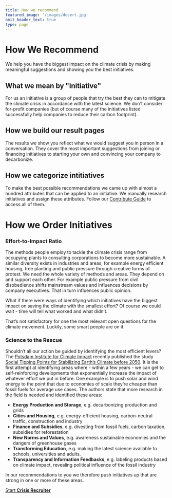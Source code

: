 ```yaml
---
title: How we recommend
featured_image: '/images/desert.jpg'
omit_header_text: true
type: page
---
```


# How We Recommend

We help you have the biggest impact on the climate crisis by making meaningful suggestions and showing you the best initiatives.

## What we mean by "initiative"
For us an initiative is a group of people that try the best they can to mitigate the climate crisis in accordance with the latest science. We don't consider for-profit companies (but of course many of the initiatives listed successfully help companies to reduce their carbon footprint).

## How we build our result pages
The results we show you reflect what we would suggest you in person in a conversation. They cover the most important suggestions from joining or financing initiatives to starting your own and convincing your company to decarbonize.

## How we categorize intitiatives
To make the best possible recommendations we came up with almost a hundred attributes that can be applied to an initiative. We manually research initiatives and assign these attributes. Follow our [Contribute Guide](/contribute) to access all of them.

# How we Order Initiatives

### Effort-to-Impact Ratio
The methods people employ to tackle the climate crisis range from occupying plants to consulting corporations to become more sustainable. A similar diversity exists in industries and areas, for example energy efficient housing, tree planting and public pressure through creative forms of protest.
We need the whole variety of methods and areas. They depend on and support each other. For example public pressure from civil disobedience shifts mainstream values and influences decisions by company executives. That in turn influences public opinion.

What if there were ways of identifying which initiatives have the biggest impact on saving the climate with the smallest effort?
Of course we could wait - time will tell what worked and what didn’t.

That’s not satisfactory for one the most relevant open questions for the climate movement.
Luckily, some smart people are on it.

### Science to the Rescue
Shouldn’t all our action be guided by identifying the most efficient levers? The [Potsdam Institute for Climate Impact](https://www.pik-potsdam.de) recently published the study [Social Tipping Points for Stabilizing Earth’s Climate before 2050](https://www.pnas.org/content/117/5/2354#T2). It is the first attempt at identifying areas where - within a few years - we can get to self-reinforcing developments that exponentially increase the impact of whatever effort we put in before. One example is to push solar and wind energy to the point that due to economies of scale they’re cheaper than fossil fuels for average use cases.
The authors state that more research in the field is needed and identified these areas:

* **Energy Production and Storage**, e.g. decarbonizing production and grids
* **Cities and Housing**, e.g. energy-efficient housing, carbon-neutral traffic, construction and industry
* **Finance and Subsidies**, e.g. divesting from fossil fuels, carbon taxation, subsidies for reforestation
* **New Norms and Values**, e.g. awareness sustainable economies and the dangers of greenhouse gases
* **Transforming Education**, e.g. making the latest science available to schools, universities and adults.
* **Transparency and Information Feedbacks**, e.g. labeling products based on climate impact, revealing political influence of the fossil industry

In our recommendations to you we therefore push initiatives up that are strong in one or more of these areas.

<a href="/initiatives" class="button button-primary">Start <b>Crisis Recruiter</b></a>
